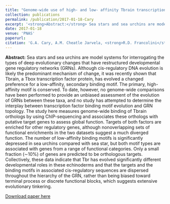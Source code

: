 ```yaml
---
title: "Genome-wide use of high- and low- affinity Tbrain transcription factor binding sites during echinoderm development"
collection: publications
permalink: /publication/2017-01-18-Cary
excerpt: '<strong>Abstract:</strong> Sea stars and sea urchins are model systems for interrogating the types of deep evolutionary changes that have restructured developmental gene...' 
date: 2017-01-18
venue: 'PNAS'
paperurl: 
citation: 'G.A. Cary, A.M. Cheatle Jarvela, <strong>R.D. Francolini</strong>, V. F. Hinman. (2017) Genome-wide use of high- and low- affinity Tbrain transcription factor binding sites during echinoderm development. Proc Natl Acad Sci USA. Vol. 114 no. 23. 5854-5861, doi: 10.1073/pnas.1610611114.'
---
```



**Abstract:** Sea stars and sea urchins are model systems for interrogating the types of deep evolutionary changes that have restructured developmental gene regulatory networks (GRNs). Although cis-regulatory DNA evolution is likely the predominant mechanism of change, it was recently shown that Tbrain, a Tbox transcription factor protein, has evolved a changed preference for a low-affinity, secondary binding motif. The primary, high-affinity motif is conserved. To date, however, no genome-wide comparisons have been performed to provide an unbiased assessment of the evolution of GRNs between these taxa, and no study has attempted to determine the interplay between transcription factor binding motif evolution and GRN topology. The study here measures genome-wide binding of Tbrain orthologs by using ChIP-sequencing and associates these orthologs with putative target genes to assess global function. Targets of both factors are enriched for other regulatory genes, although nonoverlapping sets of functional enrichments in the two datasets suggest a much diverged function. The number of low-affinity binding motifs is significantly depressed in sea urchins compared with sea star, but both motif types are associated with genes from a range of functional categories. Only a small fraction (∼10%) of genes are predicted to be orthologous targets. Collectively, these data indicate that Tbr has evolved significantly different developmental roles in these echinoderms and that the targets and the binding motifs in associated cis-regulatory sequences are dispersed throughout the hierarchy of the GRN, rather than being biased toward terminal process or discrete functional blocks, which suggests extensive evolutionary tinkering.

[Download paper here](https://www.pnas.org/content/pnas/114/23/5854.full.pdf)

